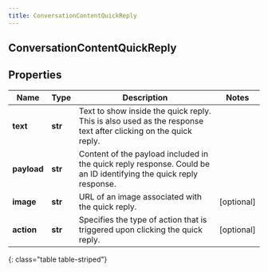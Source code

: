 ```yaml
---
title: ConversationContentQuickReply
---
```

## ConversationContentQuickReply

## Properties

|Name | Type | Description | Notes|
|------------ | ------------- | ------------- | -------------|
| **text** | **str** | Text to show inside the quick reply. This is also used as the response text after clicking on the quick reply. | |
| **payload** | **str** | Content of the payload included in the quick reply response. Could be an ID identifying the quick reply response. | |
| **image** | **str** | URL of an image associated with the quick reply. | [optional] |
| **action** | **str** | Specifies the type of action that is triggered upon clicking the quick reply. | [optional] |
{: class="table table-striped"}


